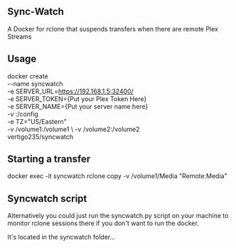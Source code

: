 ## Sync-Watch
A Docker for rclone that suspends transfers when there are remote Plex Streams

## Usage

docker create \
	--name syncwatch \
	-e SERVER_URL=https://192.168.1.5:32400/ \
	-e SERVER_TOKEN={Put your Plex Token Here} \
	-e SERVER_NAME={Put your server name here} \
	-v <where you want your config>:/config \
	-e TZ="US/Eastern" \
	-v /volume1:/volume1 \ 
	-v /volume2:/volume2 \
	vertigo235/syncwatch

## Starting a transfer

docker exec -it syncwatch rclone copy -v /volume1/Media "Remote:Media"

## Syncwatch script
Alternatively you could just run the syncwatch.py script on your machine to monitor rclone sessions there if you don't want to run the docker. 

It's located in the syncwatch folder...